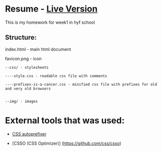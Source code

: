 # Resume - [Live Version](https://acimanx.github.io/hyf-html-css/week1)
This is my homework for week1 in hyf school

## Structure:

index.html - main html document

favicon.png - icon

```
--css/ - stylesheets

----style.css - readable css file with comments

----prefixes-is-a-cancer.css - minified css file with prefixes for old and very old browsers


--img/ - images
```

# External tools that was used:

- [CSS autoprefixer](https://github.com/autoprefixer/autoprefixer.github.io/)

- [CSSO (CSS Optimizer)] (https://github.com/css/csso)


